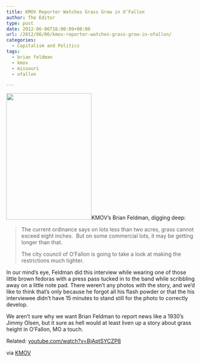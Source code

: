 ```yaml
---
title: KMOV Reporter Watches Grass Grow in O’Fallon
author: The Editor
type: post
date: 2012-06-06T16:00:09+00:00
url: /2012/06/06/kmov-reporter-watches-grass-grow-in-ofallon/
categories:
  - Capitalism and Politics
tags:
  - brian feldman
  - kmov
  - missouri
  - ofallon

---
```

[<img class="alignright size-full wp-image-13840" title="old_timey_kmov_feldman" src="http://media.punchingkitty.com/wordpress/2012/06/old_timey_kmov_feldman.jpg" alt="" width="225" height="333" />][1]KMOV&#8217;s Brian Feldman, digging deep:

> The current ordinance says on lots less than two acres, grass cannot exceed eight inches.  But on some commercial lots, it may be getting longer than that.
> 
> The city council of O’Fallon is going to take a look at making the restrictions much tighter.

In our mind&#8217;s eye, Feldman did this interview while wearing one of those little brown fedoras with a press pass tucked in to the band while scribbling away on a little note pad. There weren&#8217;t any photos with the story, and we&#8217;d like to think that&#8217;s only because he forgot all his flash powder or that the his interviewee didn&#8217;t have 15 minutes to stand still for the photo to correctly develop.

We aren&#8217;t sure why we want Brian Feldman to report news like a 1930&#8217;s Jimmy Olsen, but it sure as hell would at least liven up a story about grass height in O&#8217;Fallon, MO a touch.

Related: <a href="http://www.youtube.com/watch?v=BjAptSYCZP8" target="_blank">youtube.com/watch?v=BjAptSYCZP8</a>

via <a href="http://www.kmov.com/news/local/OFallon-to-look-157335105.html" target="_blank">KMOV</a>

 [1]: http://media.punchingkitty.com/wordpress/2012/06/old_timey_kmov_feldman.jpg